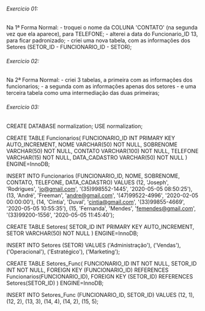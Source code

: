 ###### Exercicio 01:
Na 1ª Forma Normal:
    - troquei o nome da COLUNA 'CONTATO' (na segunda vez que ela aparece), para TELEFONE;
    - alterei a data do Funcionario_ID 13, para ficar padronizado;
    - criei uma nova tabela, com as informações dos Setores (SETOR_ID - FUNCIONARIO_ID - SETOR);

###### Exercicio 02:
Na 2ª Forma Normal:
    - criei 3 tabelas, a primeira com as informações dos funcionarios;
    - a segunda com as informações apenas dos setores
    - e uma terceira tabela como uma intermediação das duas primeiras;

###### Exercicio 03:
CREATE DATABASE normalization;
USE normalization;

CREATE TABLE Funcionarios(
	FUNCIONARIO_ID INT PRIMARY KEY AUTO_INCREMENT,
	NOME VARCHAR(50) NOT NULL,
    SOBRENOME VARCHAR(50) NOT NULL,
    CONTATO VARCHAR(100) NOT NULL,
    TELEFONE VARCHAR(15) NOT NULL,
    DATA_CADASTRO VARCHAR(50) NOT NULL
) ENGINE=InnoDB;

INSERT INTO Funcionarios (FUNCIONARIO_ID, NOME, SOBRENOME, CONTATO, TELEFONE, DATA_CADASTRO)
VALUES
	(12, 'Joseph', 'Rodrigues', 'jo@gmail.com', '(35)998552-1445', '2020-05-05 08:50:25'),
    (13, 'André', 'Freeman', 'andre@gmail.com', '(47)99522-4996', '2020-02-05 00:00:00'),
    (14, 'Cíntia', 'Duval', 'cintia@gmail.com', '(33)99855-4669', '2020-05-05 10:55:35'),
    (15, 'Fernanda', 'Mendes', 'femendes@gmail.com', '(33)99200-1556', '2020-05-05 11:45:40');


CREATE TABLE Setores(
	SETOR_ID INT PRIMARY KEY AUTO_INCREMENT,
    SETOR VARCHAR(50) NOT NULL
) ENGINE=InnoDB;

INSERT INTO Setores (SETOR)
VALUES
	('Administração'),
    ('Vendas'),
    ('Operacional'),
    ('Estratégico'),
    ('Marketing');


CREATE TABLE Setores_Func(
	FUNCIONARIO_ID INT NOT NULL,
    SETOR_ID INT NOT NULL,
    FOREIGN KEY (FUNCIONARIO_ID) REFERENCES Funcionarios(FUNCIONARIO_ID),
    FOREIGN KEY (SETOR_ID) REFERENCES Setores(SETOR_ID)
) ENGINE=InnoDB;

INSERT INTO Setores_Func (FUNCIONARIO_ID, SETOR_ID)
VALUES
	(12, 1),
    (12, 2),
    (13, 3),
	(14, 4),
    (14, 2),
    (15, 5);